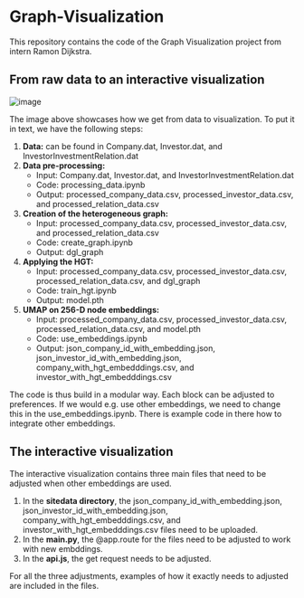 # Graph-Visualization
This repository contains the code of the Graph Visualization project from intern Ramon Dijkstra.

## From raw data to an interactive visualization
![image](https://user-images.githubusercontent.com/35725306/118948833-f4c8e800-b958-11eb-9c5b-2b01b11fa469.png)

The image above showcases how we get from data to visualization. To put it in text, we have the following steps:
  1) **Data:** can be found in Company.dat, Investor.dat, and InvestorInvestmentRelation.dat
  2) **Data pre-processing:**
     - Input: Company.dat, Investor.dat, and InvestorInvestmentRelation.dat
     - Code: processing_data.ipynb
     - Output: processed_company_data.csv, processed_investor_data.csv, and processed_relation_data.csv
  3) **Creation of the heterogeneous graph:**
     - Input: processed_company_data.csv, processed_investor_data.csv, and processed_relation_data.csv
     - Code: create_graph.ipynb
     - Output: dgl_graph
  4) **Applying the HGT:**
     - Input: processed_company_data.csv, processed_investor_data.csv, processed_relation_data.csv, and dgl_graph
     - Code: train_hgt.ipynb
     - Output: model.pth
  5) **UMAP on 256-D node embeddings:**
     - Input: processed_company_data.csv, processed_investor_data.csv, processed_relation_data.csv, and model.pth
     - Code: use_embeddings.ipynb
     - Output: json_company_id_with_embedding.json, json_investor_id_with_embedding.json, company_with_hgt_embedddings.csv, and investor_with_hgt_embedddings.csv

The code is thus build in a modular way. Each block can be adjusted to preferences. If we would e.g. use other embeddings, we need to change this in the use_embeddings.ipynb. There is example code in there how to integrate other embeddings.

## The interactive visualization
The interactive visualization contains three main files that need to be adjusted when other embeddings are used. 

  1) In the **sitedata directory**, the json_company_id_with_embedding.json, json_investor_id_with_embedding.json, company_with_hgt_embedddings.csv, and investor_with_hgt_embedddings.csv files need to be uploaded.
  2) In the **main.py**, the @app.route for the files need to be adjusted to work with new embddings.
  3) In the **api.js**, the get request needs to be adjusted.

For all the three adjustments, examples of how it exactly needs to adjusted are included in the files.
